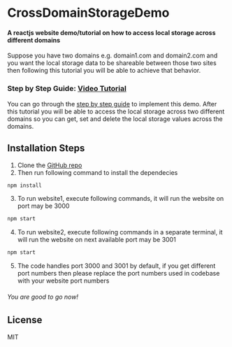 # CrossDomainStorageDemo
#### A reactjs website demo/tutorial on how to access local storage across different domains
 Suppose you have two domains e.g. domain1.com and domain2.com and you want the local storage data to be shareable between those two sites then following this tutorial you will be able to achieve that behavior.
 
### Step by Step Guide: [Video Tutorial](https://www.youtube.com/watch?v=rZKQNXsSuQs) 
You can go through the [step by step guide](https://www.youtube.com/watch?v=rZKQNXsSuQs) to implement this demo. After this tutorial you will be able to access the local storage across two different domains so you can get, set and delete the local storage values across the domains.

## Installation Steps

1.  Clone the [GitHub repo](https://github.com/aamirjaved844/CrossDomainStorageDemo.git)
2.  Then run following command to install the dependecies
 ```sh
npm install
```
3. To run website1, execute following commands, it will run the website on port may be 3000
```sh
npm start
```
4. To run website2, execute following commands in a separate terminal, it will run the website on next available port may be 3001
```sh
npm start
```
5. The code handles port 3000 and 3001 by default, if you get different port numbers then please replace the port numbers used in codebase with your website port numbers


###### You are good to go now!


## License

MIT
